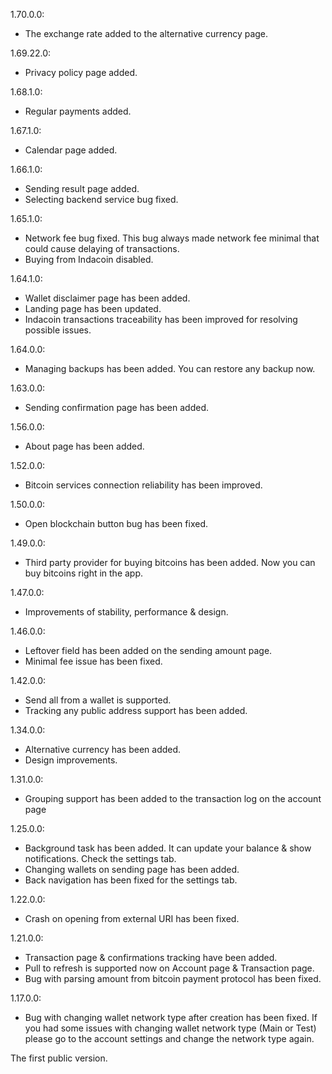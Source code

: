 1.70.0.0:
- The exchange rate added to the alternative currency page.

1.69.22.0:
- Privacy policy page added.

1.68.1.0:
- Regular payments added.

1.67.1.0:
- Calendar page added.

1.66.1.0:
- Sending result page added.
- Selecting backend service bug fixed.

1.65.1.0:
- Network fee bug fixed. This bug always made network fee minimal that could cause delaying of transactions.
- Buying from Indacoin disabled.

1.64.1.0:
- Wallet disclaimer page has been added.
- Landing page has been updated.
- Indacoin transactions traceability has been improved for resolving possible issues.

1.64.0.0:
- Managing backups has been added. You can restore any backup now.

1.63.0.0:
- Sending confirmation page has been added.

1.56.0.0:
- About page has been added.

1.52.0.0:
- Bitcoin services connection reliability has been improved.

1.50.0.0:
- Open blockchain button bug has been fixed.

1.49.0.0:
- Third party provider for buying bitcoins has been added. Now you can buy bitcoins right in the app.

1.47.0.0:
- Improvements of stability, performance & design.

1.46.0.0:
- Leftover field has been added on the sending amount page.
- Minimal fee issue has been fixed.

1.42.0.0:
- Send all from a wallet is supported.
- Tracking any public address support has been added.

1.34.0.0:
- Alternative currency has been added.
- Design improvements.

1.31.0.0:
- Grouping support has been added to the transaction log on the account page

1.25.0.0:
- Background task has been added. It can update your balance & show notifications. Check the settings tab.
- Changing wallets on sending page has been added.
- Back navigation has been fixed for the settings tab.

1.22.0.0:
- Crash on opening from external URI has been fixed.

1.21.0.0:
- Transaction page & confirmations tracking have been added.
- Pull to refresh is supported now on Account page & Transaction page.
- Bug with parsing amount from bitcoin payment protocol has been fixed.

1.17.0.0:
- Bug with changing wallet network type after creation has been fixed. If you had some issues with changing wallet network type (Main or Test) please go to the account settings and change the network type again.

The first public version.
